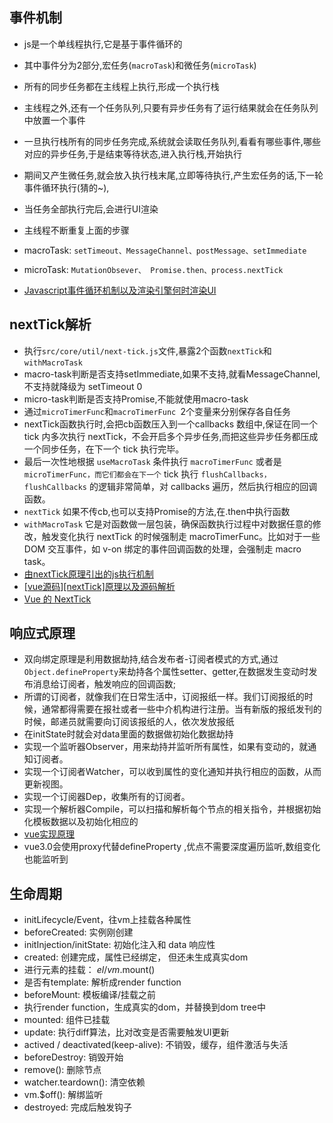 <!--
 * @Author: yangjj
 * @Date: 2019-08-13 09:02:12
 * @LastEditors: yangjj
 * @LastEditTime: 2019-08-13 13:51:52
 * @Description: file content
 -->
## 事件机制
* js是一个单线程执行,它是基于事件循环的
* 其中事件分为2部分,宏任务(`macroTask`)和微任务(`microTask`)
* 所有的同步任务都在主线程上执行,形成一个执行栈
* 主线程之外,还有一个任务队列,只要有异步任务有了运行结果就会在任务队列中放置一个事件
* 一旦执行栈所有的同步任务完成,系统就会读取任务队列,看看有哪些事件,哪些对应的异步任务,于是结束等待状态,进入执行栈,开始执行
* 期间又产生微任务,就会放入执行栈末尾,立即等待执行,产生宏任务的话,下一轮事件循环执行(猜的~),
* 当任务全部执行完后,会进行UI渲染
* 主线程不断重复上面的步骤

* macroTask: `setTimeout、MessageChannel、postMessage、setImmediate`
* microTask: `MutationObsever、 Promise.then、process.nextTick` 
* [Javascript事件循环机制以及渲染引擎何时渲染UI](https://segmentfault.com/a/1190000013212944)


## nextTick解析

* 执行`src/core/util/next-tick.js`文件,暴露2个函数`nextTick`和`withMacroTask`
* macro-task判断是否支持setImmediate,如果不支持,就看MessageChannel,不支持就降级为 setTimeout 0
* micro-task判断是否支持Promise,不能就使用macro-task
* 通过`microTimerFunc`和`macroTimerFunc `2个变量来分别保存各自任务
* nextTick函数执行时,会把cb函数压入到一个callbacks 数组中,保证在同一个 tick 内多次执行 nextTick，不会开启多个异步任务,而把这些异步任务都压成一个同步任务，在下一个 tick 执行完毕。
* 最后一次性地根据 `useMacroTask` 条件执行 `macroTimerFunc` 或者是 `microTimerFunc，而它们都会在下一个` tick 执行 `flushCallbacks，flushCallbacks` 的逻辑非常简单，对 callbacks 遍历，然后执行相应的回调函数。
* `nextTick` 如果不传cb,也可以支持Promise的方法,在.then中执行函数
* `withMacroTask` 它是对函数做一层包装，确保函数执行过程中对数据任意的修改，触发变化执行 nextTick 的时候强制走 macroTimerFunc。比如对于一些 DOM 交互事件，如 v-on 绑定的事件回调函数的处理，会强制走 macro task。
* [由nextTick原理引出的js执行机制](https://www.cnblogs.com/zjjDaily/p/10478634.html)
* [[vue源码][nextTick]原理以及源码解析](https://juejin.im/post/5d519abce51d453b753a1a9d?utm_source=gold_browser_extension)
* [Vue 的 NextTick](https://510team.github.io/vue/nextTick.html#%E5%88%9D%E7%9C%8B-event-loop)

## 响应式原理
* 双向绑定原理是利用数据劫持,结合发布者-订阅者模式的方式,通过`Object.defineProperty`来劫持各个属性setter、getter,在数据发生变动时发布消息给订阅者，触发响应的回调函数;
* 所谓的订阅者，就像我们在日常生活中，订阅报纸一样。我们订阅报纸的时候，通常都得需要在报社或者一些中介机构进行注册。当有新版的报纸发刊的时候，邮递员就需要向订阅该报纸的人，依次发放报纸
* 在initState时就会对data里面的数据做初始化数据劫持
* 实现一个监听器Observer，用来劫持并监听所有属性，如果有变动的，就通知订阅者。
* 实现一个订阅者Watcher，可以收到属性的变化通知并执行相应的函数，从而更新视图。
* 实现一个订阅器Dep，收集所有的订阅者。
* 实现一个解析器Compile，可以扫描和解析每个节点的相关指令，并根据初始化模板数据以及初始化相应的
* [vue实现原理](https://blog.csdn.net/weixin_37861326/article/details/80854763)
* vue3.0会使用proxy代替defineProperty ,优点不需要深度遍历监听,数组变化也能监听到

## 生命周期
* initLifecycle/Event，往vm上挂载各种属性
* beforeCreated: 实例刚创建
* initInjection/initState: 初始化注入和 data 响应性
* created: 创建完成，属性已经绑定， 但还未生成真实dom
* 进行元素的挂载： $el / vm.$mount()
* 是否有template: 解析成render function
* beforeMount: 模板编译/挂载之前
* 执行render function，生成真实的dom，并替换到dom tree中
* mounted: 组件已挂载
* update: 执行diff算法，比对改变是否需要触发UI更新
* actived / deactivated(keep-alive): 不销毁，缓存，组件激活与失活 
* beforeDestroy: 销毁开始
* remove(): 删除节点
* watcher.teardown(): 清空依赖
* vm.$off(): 解绑监听
* destroyed: 完成后触发钩子